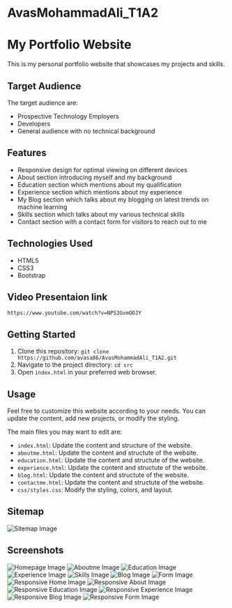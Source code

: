 # AvasMohammadAli_T1A2
# My Portfolio Website

This is my personal portfolio website that showcases my projects and skills.

## Target Audience
The target audience are:
- Prospective Technology Employers
- Developers
- General audience with no technical background

## Features

- Responsive design for optimal viewing on different devices
- About section introducing myself and my background
- Education section which mentions about my qualification
- Experience section which mentions about my experience
- My Blog section which talks about my blogging on latest trends on machine learning
- Skills section which talks about my various technical skills
- Contact section with a contact form for visitors to reach out to me

## Technologies Used

- HTML5
- CSS3
- Bootstrap

## Video Presentaion link
`https://www.youtube.com/watch?v=NPS3GvmOOJY`

## Getting Started

1. Clone this repository: `git clone https://github.com/avasa86/AvasMohammadAli_T1A2.git`
2. Navigate to the project directory: `cd src`
3. Open `index.html` in your preferred web browser.

## Usage

Feel free to customize this website according to your needs. You can update the content, add new projects, or modify the styling.

The main files you may want to edit are:
- `index.html`: Update the content and structure of the website.
- `aboutme.html`: Update the content and structute of the website.
- `education.html`: Update the content and structute of the website.
- `experience.html`: Update the content and structute of the website.
- `blog.html`: Update the content and structute of the website.
- `contactme.html`: Update the content and structute of the website.
- `css/styles.css`: Modify the styling, colors, and layout.

## Sitemap
![Sitemap Image](./docs/sitemap_image.png)

## Screenshots

![Homepage Image](./docs/Home.png)
![Aboutme Image](./docs/Aboutme.png)
![Education Image](./docs/Education.png)
![Experience Image](./docs/Experience.png)
![Skills Image](./docs/Skills.png)
![Blog Image](./docs/Blog.png)
![Form Image](./docs/Form.png)
![Responsive Home Image](./docs/Responsive_Home.png)
![Responsive About Image](./docs/Aboutme.png)
![Responsive Education Image](./docs/Responsive_Education.png)
![Responsive Experience Image](./docs/Responsive_Experience.png)
![Responsive Blog Image](./docs/Responsive_Blog.png)
![Responsive Form Image](./docs/Responsive_Form.png)

